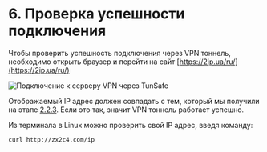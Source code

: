# 6. Проверка успешности подключения 
Чтобы проверить успешность подключения через VPN тоннель, необходимо открыть браузер и перейти на сайт [https://2ip.ua/ru/](https://2ip.ua/ru/)

![Подключение к серверу VPN через TunSafe](/images/ru/check1.jpg)

Отображаемый IP адрес должен совпадать с тем, который мы получили на этапе [2.2.3](create-aws-instance.html#_2-2-3-обзор-резуnьтатов-создания-внешнего-ip-адреса).
Если это так, значит VPN тоннель работает успешно. 

Из терминала в Linux можно проверить свой IP адрес, введя команду: 
```
curl http://zx2c4.com/ip
```
